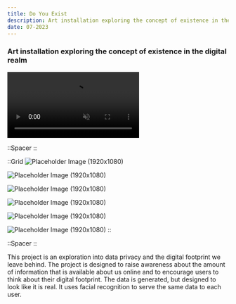 ```yaml
---
title: Do You Exist
description: Art installation exploring the concept of existence in the digital realm.
date: 07-2023
---
```


### Art installation exploring the concept of existence in the digital realm

<video src="/videos/do-you-exist/000.mp4"  muted autoplay loop></video>

::Spacer
::

::Grid
![Placeholder Image (1920x1080)](/images/do-you-exist/001-min.png)

![Placeholder Image (1920x1080)](/images/do-you-exist/002-min.png)

![Placeholder Image (1920x1080)](/images/do-you-exist/003-min.png)

![Placeholder Image (1920x1080)](/images/do-you-exist/005-min.png)

![Placeholder Image (1920x1080)](/images/do-you-exist/006-min.png)

![Placeholder Image (1920x1080)](/images/do-you-exist/007-min.png)
::

::Spacer
::

This project is an exploration into data privacy and the digital footprint we leave behind. The project is designed to raise awareness about the amount of information that is available about us online and to encourage users to think about their digital footprint. The data is generated, but designed to look like it is real. It uses facial recognition to serve the same data to each user.
